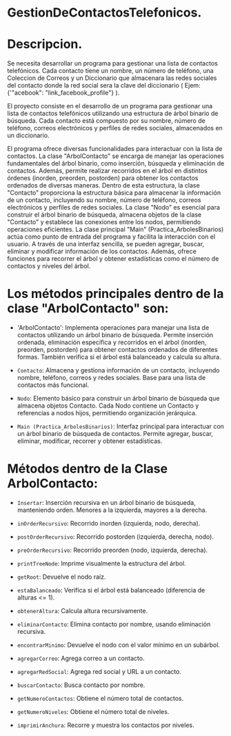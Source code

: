 # GestionDeContactosTelefonicos.

# Descripcion.
Se necesita desarrollar un programa para gestionar una lista de contactos telefónicos. Cada contacto tiene un nombre, un número de teléfono, una Coleccion de Correos y un Diccionario que almacenara las redes sociales del contacto donde la red social sera la clave del diccionario ( Ejem: {'"acebook": "link_facebook_profile"} ).  


El proyecto consiste en el desarrollo de un programa para gestionar una lista de contactos telefónicos utilizando
una estructura de árbol binario de búsqueda. Cada contacto está compuesto por su nombre, número de teléfono,
correos electrónicos y perfiles de redes sociales, almacenados en un diccionario.


El programa ofrece diversas funcionalidades para interactuar con la lista de contactos. La clase "ArbolContacto" 
se encarga de manejar las operaciones fundamentales del árbol binario, como inserción, búsqueda y eliminación de contactos. Además,
permite realizar recorridos en el árbol en distintos órdenes (inorden, preorden, postorden) para obtener los contactos ordenados de diversas maneras.
Dentro de esta estructura, la clase "Contacto" proporciona la estructura básica para almacenar la información de un contacto, incluyendo su nombre,
número de teléfono, correos electrónicos y perfiles de redes sociales. La clase "Nodo" es esencial para construir el árbol binario de búsqueda, 
almacena objetos de la clase "Contacto" y establece las conexiones entre los nodos, permitiendo operaciones eficientes.
La clase principal "Main" (Practica_ArbolesBinarios) actúa como punto de entrada del programa y facilita la interacción con el usuario.
A través de una interfaz sencilla, se pueden agregar, buscar, eliminar y modificar información de los contactos. Además,
ofrece funciones para recorrer el árbol y obtener estadísticas como el número de contactos y niveles del árbol.

# Los métodos principales dentro de la clase "ArbolContacto" son:

* 'ArbolContacto': Implementa operaciones para manejar una lista de contactos utilizando un árbol binario de búsqueda. Permite inserción ordenada, eliminación específica y recorridos en el árbol (inorden, preorden, postorden) para obtener contactos ordenados de diferentes formas. También verifica si el árbol está balanceado y calcula su altura.

* `Contacto`: Almacena y gestiona información de un contacto, incluyendo nombre, teléfono, correos y redes sociales. Base para una lista de contactos más funcional.

* `Nodo`: Elemento básico para construir un árbol binario de búsqueda que almacena objetos Contacto. Cada Nodo contiene un Contacto y referencias a nodos hijos, permitiendo organización jerárquica.

* `Main (Practica_ArbolesBinarios)`: Interfaz principal para interactuar con un árbol binario de búsqueda de contactos. Permite agregar, buscar, eliminar, modificar, recorrer y obtener estadísticas.

# Métodos dentro de la Clase ArbolContacto:

* `Insertar`: Inserción recursiva en un árbol binario de búsqueda, manteniendo orden. Menores a la izquierda, mayores a la derecha.

* `inOrderRecursivo`: Recorrido inorden (izquierda, nodo, derecha).

* `postOrderRecursivo`: Recorrido postorden (izquierda, derecha, nodo).

* `preOrderRecursivo`: Recorrido preorden (nodo, izquierda, derecha).

* `printTreeNode`: Imprime visualmente la estructura del árbol.

* `getRoot`: Devuelve el nodo raíz.

* `estaBalanceado`: Verifica si el árbol está balanceado (diferencia de alturas <= 1).

* `obtenerAltura`: Calcula altura recursivamente.

* `eliminarContacto`: Elimina contacto por nombre, usando eliminación recursiva.

* `encontrarMinimo`: Devuelve el nodo con el valor mínimo en un subárbol.

* `agregarCorreo`: Agrega correo a un contacto.

* `agregarRedSocial`: Agrega red social y URL a un contacto.

* `buscarContacto`: Busca contacto por nombre.

* `getNumeroContactos`: Obtiene el número total de contactos.

* `getNumeroNiveles`: Obtiene el número total de niveles.

* `imprimirAnchura`: Recorre y muestra los contactos por niveles.
